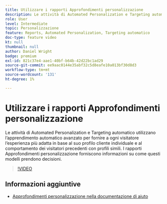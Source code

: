 ```yaml
---
title: Utilizzare i rapporti Approfondimenti personalizzazione
description: Le attività di Automated Personalization e Targeting automatico utilizzano l’apprendimento automatico avanzato per fornire a ogni visitatore l’esperienza più adatta in base al suo profilo cliente individuale e al comportamento dei visitatori precedenti con profili simili. I rapporti Approfondimenti personalizzazione forniscono informazioni su come questi modelli prendono decisioni.
role: User
level: Intermediate
topic: Personalizzazione
feature: Reports, Automated Personalization, Targeting automatico
doc-type: feature video
kt: null
thumbnail: null
author: Daniel Wright
badge: premium
exl-id: 821c37e4-aae1-40bf-b64b-42d22bc1ad29
source-git-commit: ee9aac0144e35abf32c5d8eafe10a013bf30d8d3
workflow-type: tm+mt
source-wordcount: '131'
ht-degree: 1%

---
```


# Utilizzare i rapporti Approfondimenti personalizzazione

Le attività di Automated Personalization e Targeting automatico utilizzano l’apprendimento automatico avanzato per fornire a ogni visitatore l’esperienza più adatta in base al suo profilo cliente individuale e al comportamento dei visitatori precedenti con profili simili. I rapporti Approfondimenti personalizzazione forniscono informazioni su come questi modelli prendono decisioni.

>[!VIDEO](https://video.tv.adobe.com/v/25601/?quality=12)

## Informazioni aggiuntive

* [Approfondimenti personalizzazione nella documentazione di aiuto](https://docs.adobe.com/content/help/en/target/using/reports/insights/personalization-insights-reports.html)
